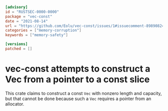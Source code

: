 ```toml
[advisory]
id = "RUSTSEC-0000-0000"
package = "vec-const"
date = "2021-08-14"
url = "https://github.com/Eolu/vec-const/issues/1#issuecomment-898908241"
categories = ["memory-corruption"]
keywords = ["memory-safety"]

[versions]
patched = []
```

# vec-const attempts to construct a Vec from a pointer to a const slice

This crate claims to construct a const `Vec` with nonzero length and capacity, but that cannot be done because such a `Vec` requires a pointer from an allocator.
